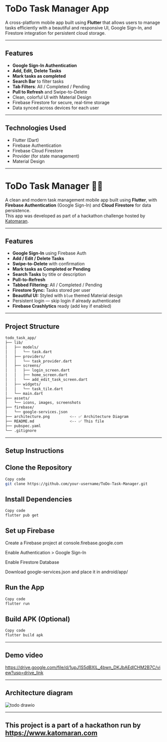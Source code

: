 #  ToDo Task Manager App

A cross-platform mobile app built using **Flutter** that allows users to manage tasks efficiently with a beautiful and responsive UI, Google Sign-In, and Firestore integration for persistent cloud storage.

---

##  Features

-  **Google Sign-In Authentication**
-  **Add, Edit, Delete Tasks**
-  **Mark tasks as completed**
-  **Search Bar** to filter tasks
-  **Tab Filters**: All / Completed / Pending
-  **Pull to Refresh** and Swipe-to-Delete
-  Clean, colorful UI with Material Design
-  Firebase Firestore for secure, real-time storage
-  Data synced across devices for each user

---

##  Technologies Used

- Flutter (Dart)
- Firebase Authentication
- Firebase Cloud Firestore
- Provider (for state management)
- Material Design

---
# ToDo Task Manager 📝📱

A clean and modern task management mobile app built using **Flutter**, with **Firebase Authentication** (Google Sign-In) and **Cloud Firestore** for data persistence.  
This app was developed as part of a hackathon challenge hosted by [Katomaran](https://www.katomaran.com).

---

##  Features

- **Google Sign-In** using Firebase Auth  
- **Add / Edit / Delete Tasks**  
- **Swipe-to-Delete** with confirmation  
- **Mark tasks as Completed or Pending**  
- **Search Tasks** by title or description  
- **Pull-to-Refresh**  
- **Tabbed Filtering:** All / Completed / Pending  
- **Firestore Sync:** Tasks stored per user  
- **Beautiful UI:** Styled with `blue` themed Material design  
- Persistent login — skip login if already authenticated  
- **Firebase Crashlytics** ready (add key if enabled)

---

##  Project Structure

```bash
todo_task_app/
├── lib/
│   ├── models/
│   │   └── task.dart
│   ├── providers/
│   │   └── task_provider.dart
│   ├── screens/
│   │   ├── login_screen.dart
│   │   ├── home_screen.dart
│   │   └── add_edit_task_screen.dart
│   ├── widgets/
│   │   └── task_tile.dart
│   └── main.dart
├── assets/
│   └── icons, images, screenshots
├── firebase/
│   └── google-services.json
├── architecture.png         <-- ✅ Architecture Diagram
├── README.md                <-- ✅ This file
├── pubspec.yaml
└── .gitignore
```
---

## Setup Instructions
## Clone the Repository

```bash
Copy code
git clone https://github.com/your-username/ToDo-Task-Manager.git
```
## Install Dependencies

```bash
Copy code
flutter pub get
```
## Set up Firebase

Create a Firebase project at console.firebase.google.com

Enable Authentication > Google Sign-In

Enable Firestore Database

Download google-services.json and place it in android/app/

## Run the App

```bash
Copy code
flutter run
```
## Build APK (Optional)

```bash
Copy code
flutter build apk
```

---

## Demo video

https://drive.google.com/file/d/1upJ1S5dBXlL_4bwn_DKJbAEdlCHM2B7C/view?usp=drive_link

---

## Architecture diagram

![todo drawio](https://github.com/user-attachments/assets/9da78d05-8937-487b-b124-ec865f73f103)

---

## This project is a part of a hackathon run by https://www.katomaran.com

